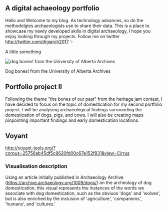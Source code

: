 ## A digital achaeology portfolio

Hello and Welcome to my blog. As technology advances, so do the methodolgies archaeologists use to share their data. This is a place to showcase my newly developed skills in digital archaeology, I hope you enjoy looking through my projects. Follow me on twitter http://twitter.com/digiarch2017 :sparkles:

A little something

![dog bones! from the University of Alberta Archives](https://i.cbc.ca/1.3479702.1457380931!/fileImage/httpImage/image.JPG_gen/derivatives/original_620/dog-bones.JPG)

Dog bones! from the University of Alberta Archives

## Portfolio project II

Following the theme "the bones of our past" from the heritage jam contest, I have decided to focus on the topic of domestication for my second portfolio project. I will be analysing archaeological findings surrounding the domestication of dogs, pigs, and cows. I will also be creating maps pinpointing important findings and early domestication locations. 

## Voyant 

http://voyant-tools.org/?corpus=25756ab45df5c8620fd00c67e152f831&view=Cirrus

### Visualisation description

Using an article initially published in Archaeology Archive (https://archive.archaeology.org/1009/dogs/) on the archeology of dog domestication, this visual represents the instances of the words we associate with dog domestication, such as the obviuos 'dogs' and 'wolves', but is also enriched by the inclusion of 'agriculture', 'companions', 'humans', and 'cultures.'
